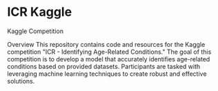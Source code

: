 # ICR Kaggle
 
Kaggle Competition

Overview
This repository contains code and resources for the Kaggle competition "ICR - Identifying Age-Related Conditions." The goal of this competition is to develop a model that accurately identifies age-related conditions based on provided datasets. Participants are tasked with leveraging machine learning techniques to create robust and effective solutions.